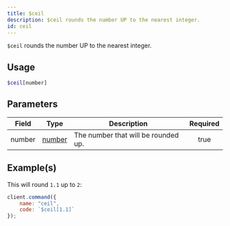 ```yaml
---
title: $ceil
description: $ceil rounds the number UP to the nearest integer.
id: ceil
---
```


`$ceil` rounds the number UP to the nearest integer.

## Usage

```php
$ceil[number]
```

## Parameters

| Field  | Type                                                                                              | Description                         | Required |
| ------ | ------------------------------------------------------------------------------------------------- | ----------------------------------- | :------: |
| number | [number](https://developer.mozilla.org/en-US/docs/Web/JavaScript/Reference/Global_Objects/Number) | The number that will be rounded up. |   true   |

## Example(s)

This will round `1.1` up to `2`:

```js
client.command({
    name: "ceil",
    code: `$ceil[1.1]`
});
```
